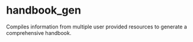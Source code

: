 # handbook_gen
Compiles information from multiple user provided resources to generate a comprehensive handbook.
